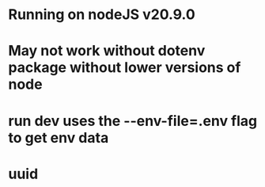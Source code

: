 # Running on nodeJS v20.9.0
# May not work without dotenv package without lower versions of node
# run dev uses the --env-file=.env flag to get env data


# uuid